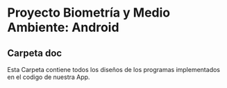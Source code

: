 # Proyecto Biometría y Medio Ambiente: Android
## Carpeta doc

Esta Carpeta contiene todos los diseños de los programas implementados en el codigo de nuestra App.